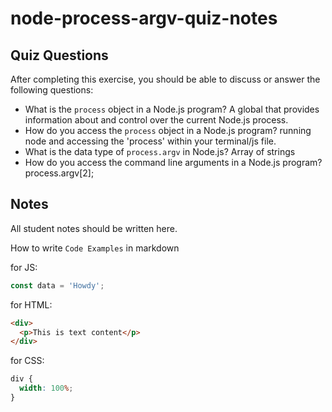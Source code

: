 # node-process-argv-quiz-notes

## Quiz Questions

After completing this exercise, you should be able to discuss or answer the following questions:

- What is the `process` object in a Node.js program?
  A global that provides information about and control over the current Node.js process.
- How do you access the `process` object in a Node.js program?
  running node and accessing the 'process' within your terminal/js file.
- What is the data type of `process.argv` in Node.js?
  Array of strings
- How do you access the command line arguments in a Node.js program?
  process.argv[2];

## Notes

All student notes should be written here.

How to write `Code Examples` in markdown

for JS:

```javascript
const data = 'Howdy';
```

for HTML:

```html
<div>
  <p>This is text content</p>
</div>
```

for CSS:

```css
div {
  width: 100%;
}
```
